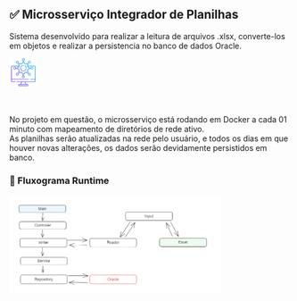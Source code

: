 ## :white_check_mark: Microsserviço Integrador de Planilhas


Sistema desenvolvido para realizar a leitura de arquivos .xlsx, converte-los em objetos e realizar a persistencia no banco de dados Oracle.


<div align="left">
  <img src="src/main/resources/static/microsservico.png" width="10%" height ="10%" />
</div>
</br>
</br>

No projeto em questão, o microsserviço está rodando em Docker a cada 01 minuto com mapeamento de diretórios de rede ativo. <br>
As planilhas serão atualizadas na rede pelo usuário, e todos os dias em que houver novas alterações, os dados serão devidamente persistidos em banco. 



### :dart: Fluxograma Runtime

<div align="left">
  <img src="src/main/resources/static/DiagramaAtualizado.png" width="75%" height ="75%" />
</div>
</br>
</br>
